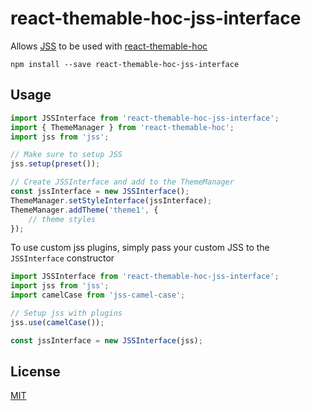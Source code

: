 # react-themable-hoc-jss-interface

Allows [JSS](https://github.com/cssinjs/jss) to be used with [react-themable-hoc](https://github.com/jtberglund/react-themable-hoc)

```
npm install --save react-themable-hoc-jss-interface
```

## Usage

```js
import JSSInterface from 'react-themable-hoc-jss-interface';
import { ThemeManager } from 'react-themable-hoc';
import jss from 'jss';

// Make sure to setup JSS
jss.setup(preset());

// Create JSSInterface and add to the ThemeManager
const jssInterface = new JSSInterface();
ThemeManager.setStyleInterface(jssInterface);
ThemeManager.addTheme('theme1', {
    // theme styles
});
```

To use custom jss plugins, simply pass your custom JSS to the `JSSInterface` constructor

```js
import JSSInterface from 'react-themable-hoc-jss-interface';
import jss from 'jss';
import camelCase from 'jss-camel-case';

// Setup jss with plugins
jss.use(camelCase());

const jssInterface = new JSSInterface(jss);
```

## License

[MIT](https://github.com/jtberglund/react-themable-hoc-jss-interface/blob/master/LICENSE)